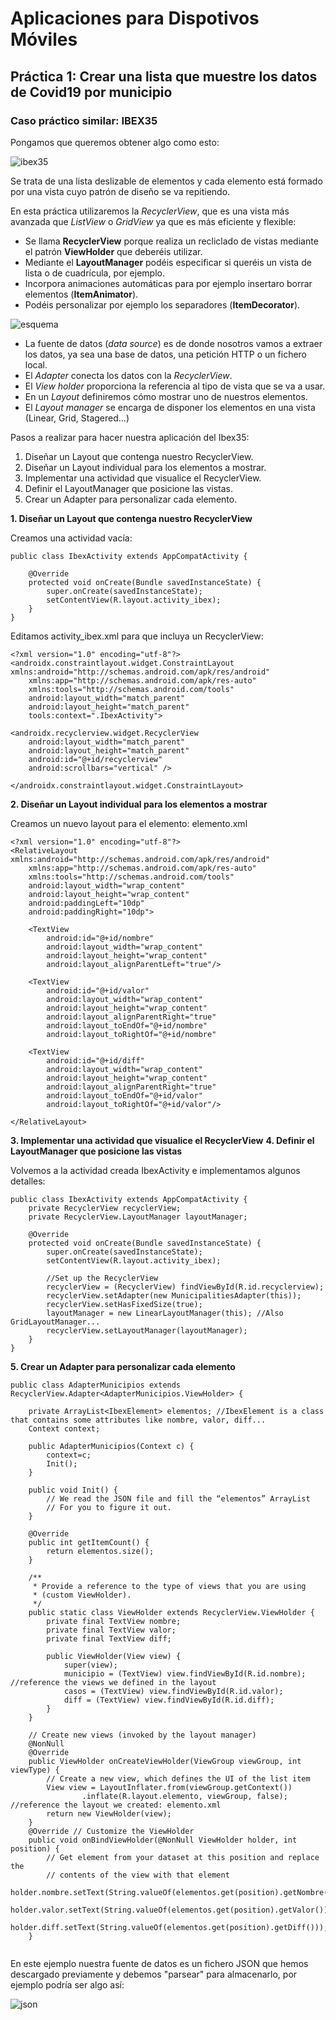# Aplicaciones para Dispotivos Móviles

## Práctica 1: Crear una lista que muestre los datos de Covid19 por municipio

### Caso práctico similar: IBEX35

Pongamos que queremos obtener algo como esto:

![ibex35](ibex35.png)

Se trata de una lista deslizable de elementos y cada elemento está formado por una vista cuyo patrón de diseño se va repitiendo.

En esta práctica utilizaremos la *RecyclerView*, que es una vista más avanzada que *ListView* o *GridView* ya que es más eficiente y flexible:

* Se llama **RecyclerView** porque realiza un recliclado de vistas mediante el patrón **ViewHolder** que deberéis utilizar.
* Mediante el **LayoutManager** podéis especificar si queréis un vista de lista o de cuadrícula, por ejemplo.
* Incorpora animaciones automáticas para por ejemplo insertaro borrar elementos (**ItemAnimator**).
* Podéis personalizar por ejemplo los separadores (**ItemDecorator**).

![esquema](esquema.png)

* La fuente de datos (*data source*) es de donde nosotros vamos a extraer los datos, ya sea una base de datos, una petición HTTP o un fichero local.
* El *Adapter* conecta los datos con la *RecyclerView*.
* El *View holder* proporciona la referencia al tipo de vista que se va a usar.
* En un *Layout* definiremos cómo mostrar uno de nuestros elementos.
* El *Layout manager* se encarga de disponer los elementos en una vista (Linear, Grid, Stagered...)

Pasos a realizar para hacer nuestra aplicación del Ibex35:

1. Diseñar un Layout que contenga nuestro RecyclerView.
2. Diseñar un Layout individual para los elementos a mostrar.
3. Implementar una actividad que visualice el RecyclerView.
4. Definir el LayoutManager que posicione las vistas.
5. Crear un Adapter para personalizar cada elemento.

**1. Diseñar un Layout que contenga nuestro RecyclerView**

Creamos una actividad vacía:

```
public class IbexActivity extends AppCompatActivity {

    @Override
    protected void onCreate(Bundle savedInstanceState) {
        super.onCreate(savedInstanceState);
        setContentView(R.layout.activity_ibex);
    }
}
```
Editamos activity_ibex.xml para que incluya un RecyclerView:

```
<?xml version="1.0" encoding="utf-8"?>
<androidx.constraintlayout.widget.ConstraintLayout xmlns:android="http://schemas.android.com/apk/res/android"
    xmlns:app="http://schemas.android.com/apk/res-auto"
    xmlns:tools="http://schemas.android.com/tools"
    android:layout_width="match_parent"
    android:layout_height="match_parent"
    tools:context=".IbexActivity">
    
<androidx.recyclerview.widget.RecyclerView
    android:layout_width="match_parent"
    android:layout_height="match_parent"
    android:id="@+id/recyclerview"
    android:scrollbars="vertical" />
    
</androidx.constraintlayout.widget.ConstraintLayout>
```

**2. Diseñar un Layout individual para los elementos a mostrar**

Creamos un nuevo layout para el elemento: elemento.xml
```
<?xml version="1.0" encoding="utf-8"?>
<RelativeLayout xmlns:android="http://schemas.android.com/apk/res/android"
    xmlns:app="http://schemas.android.com/apk/res-auto"
    xmlns:tools="http://schemas.android.com/tools"
    android:layout_width="wrap_content"
    android:layout_height="wrap_content"
    android:paddingLeft="10dp"
    android:paddingRight="10dp">

    <TextView
        android:id="@+id/nombre"
        android:layout_width="wrap_content"
        android:layout_height="wrap_content"
        android:layout_alignParentLeft="true"/>

    <TextView
        android:id="@+id/valor"
        android:layout_width="wrap_content"
        android:layout_height="wrap_content"
        android:layout_alignParentRight="true"
        android:layout_toEndOf="@+id/nombre"
        android:layout_toRightOf="@+id/nombre"
        
    <TextView
        android:id="@+id/diff"
        android:layout_width="wrap_content"
        android:layout_height="wrap_content"
        android:layout_alignParentRight="true"
        android:layout_toEndOf="@+id/valor"
        android:layout_toRightOf="@+id/valor"/>

</RelativeLayout>
```

**3. Implementar una actividad que visualice el RecyclerView**
**4. Definir el LayoutManager que posicione las vistas**

Volvemos a la actividad creada IbexActivity e implementamos algunos detalles:

```
public class IbexActivity extends AppCompatActivity {
    private RecyclerView recyclerView;
    private RecyclerView.LayoutManager layoutManager;
    
    @Override
    protected void onCreate(Bundle savedInstanceState) {
        super.onCreate(savedInstanceState);
        setContentView(R.layout.activity_ibex);
        
        //Set up the RecyclerView
        recyclerView = (RecyclerView) findViewById(R.id.recyclerview);
        recyclerView.setAdapter(new MunicipalitiesAdapter(this));
        recyclerView.setHasFixedSize(true);
        layoutManager = new LinearLayoutManager(this); //Also GridLayoutManager...
        recyclerView.setLayoutManager(layoutManager);
    }
}
```

**5. Crear un Adapter para personalizar cada elemento**
```
public class AdapterMunicipios extends RecyclerView.Adapter<AdapterMunicipios.ViewHolder> {
    
    private ArrayList<IbexElement> elementos; //IbexElement is a class that contains some attributes like nombre, valor, diff...
    Context context;
    
    public AdapterMunicipios(Context c) {
        context=c;
        Init();
    }

    public void Init() {
        // We read the JSON file and fill the “elementos” ArrayList 
        // For you to figure it out.
    }
    
    @Override
    public int getItemCount() {
        return elementos.size();
    }
    
    /**
     * Provide a reference to the type of views that you are using
     * (custom ViewHolder).
     */
    public static class ViewHolder extends RecyclerView.ViewHolder {
        private final TextView nombre;
        private final TextView valor;
        private final TextView diff;

        public ViewHolder(View view) {
            super(view);
            municipio = (TextView) view.findViewById(R.id.nombre); //reference the views we defined in the layout
            casos = (TextView) view.findViewById(R.id.valor);
            diff = (TextView) view.findViewById(R.id.diff);
        }
    }

    // Create new views (invoked by the layout manager)
    @NonNull
    @Override
    public ViewHolder onCreateViewHolder(ViewGroup viewGroup, int viewType) {
        // Create a new view, which defines the UI of the list item
        View view = LayoutInflater.from(viewGroup.getContext())
                .inflate(R.layout.elemento, viewGroup, false); //reference the layout we created: elemento.xml
        return new ViewHolder(view);
    }
    @Override // Customize the ViewHolder
    public void onBindViewHolder(@NonNull ViewHolder holder, int position) {
        // Get element from your dataset at this position and replace the
        // contents of the view with that element
         holder.nombre.setText(String.valueOf(elementos.get(position).getNombre()));
         holder.valor.setText(String.valueOf(elementos.get(position).getValor()));
         holder.diff.setText(String.valueOf(elementos.get(position).getDiff()));
    }
    
```

En este ejemplo nuestra fuente de datos es un fichero JSON que hemos descargado previamente y debemos "parsear" para almacenarlo, por ejemplo podría ser algo así:

![json](sample_json.jpg)


